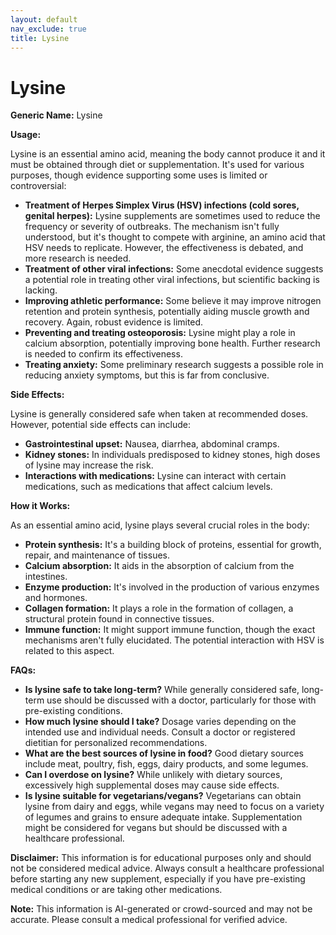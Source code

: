 ```yaml
---
layout: default
nav_exclude: true
title: Lysine
---
```


# Lysine

**Generic Name:** Lysine

**Usage:**

Lysine is an essential amino acid, meaning the body cannot produce it and it must be obtained through diet or supplementation.  It's used for various purposes, though evidence supporting some uses is limited or controversial:

* **Treatment of Herpes Simplex Virus (HSV) infections (cold sores, genital herpes):**  Lysine supplements are sometimes used to reduce the frequency or severity of outbreaks.  The mechanism isn't fully understood, but it's thought to compete with arginine, an amino acid that HSV needs to replicate.  However, the effectiveness is debated, and more research is needed.
* **Treatment of other viral infections:** Some anecdotal evidence suggests a potential role in treating other viral infections, but scientific backing is lacking.
* **Improving athletic performance:**  Some believe it may improve nitrogen retention and protein synthesis, potentially aiding muscle growth and recovery.  Again, robust evidence is limited.
* **Preventing and treating osteoporosis:**  Lysine might play a role in calcium absorption, potentially improving bone health.  Further research is needed to confirm its effectiveness.
* **Treating anxiety:** Some preliminary research suggests a possible role in reducing anxiety symptoms, but this is far from conclusive.


**Side Effects:**

Lysine is generally considered safe when taken at recommended doses.  However, potential side effects can include:

* **Gastrointestinal upset:** Nausea, diarrhea, abdominal cramps.
* **Kidney stones:**  In individuals predisposed to kidney stones, high doses of lysine may increase the risk.
* **Interactions with medications:**  Lysine can interact with certain medications, such as medications that affect calcium levels.


**How it Works:**

As an essential amino acid, lysine plays several crucial roles in the body:

* **Protein synthesis:** It's a building block of proteins, essential for growth, repair, and maintenance of tissues.
* **Calcium absorption:** It aids in the absorption of calcium from the intestines.
* **Enzyme production:** It's involved in the production of various enzymes and hormones.
* **Collagen formation:** It plays a role in the formation of collagen, a structural protein found in connective tissues.
* **Immune function:** It might support immune function, though the exact mechanisms aren't fully elucidated.  The potential interaction with HSV is related to this aspect.


**FAQs:**

* **Is lysine safe to take long-term?**  While generally considered safe, long-term use should be discussed with a doctor, particularly for those with pre-existing conditions.
* **How much lysine should I take?**  Dosage varies depending on the intended use and individual needs.  Consult a doctor or registered dietitian for personalized recommendations.
* **What are the best sources of lysine in food?**  Good dietary sources include meat, poultry, fish, eggs, dairy products, and some legumes.
* **Can I overdose on lysine?** While unlikely with dietary sources, excessively high supplemental doses may cause side effects.
* **Is lysine suitable for vegetarians/vegans?** Vegetarians can obtain lysine from dairy and eggs, while vegans may need to focus on a variety of legumes and grains to ensure adequate intake.  Supplementation might be considered for vegans but should be discussed with a healthcare professional.


**Disclaimer:** This information is for educational purposes only and should not be considered medical advice.  Always consult a healthcare professional before starting any new supplement, especially if you have pre-existing medical conditions or are taking other medications.


**Note:** This information is AI-generated or crowd-sourced and may not be accurate. Please consult a medical professional for verified advice.